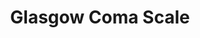 ---
title: "Glasgow Coma Scale"
summary: "Postrock/Experimental/Ambience band from Frankfurt am Main, Germany Piotr Kowalski - Guitars/Soundscapes/Programming; Marek Kowalski - Bass; Helmes Bode - Drums"
image: "glasgow-coma-scale.jpg"
---